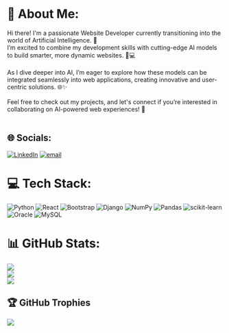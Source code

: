 # 💫 About Me:
Hi there! I'm a passionate Website Developer currently transitioning into the world of Artificial Intelligence. 🚀<br>I’m excited to combine my development skills with cutting-edge AI models to build smarter, more dynamic websites. 🤖💻<br><br>As I dive deeper into AI, I’m eager to explore how these models can be integrated seamlessly into web applications, creating innovative and user-centric solutions. 🌐✨<br><br>Feel free to check out my projects, and let's connect if you’re interested in collaborating on AI-powered web experiences! 🤝<br><br>


## 🌐 Socials:
[![LinkedIn](https://img.shields.io/badge/LinkedIn-%230077B5.svg?logo=linkedin&logoColor=white)](https://linkedin.com/in/thanigaivelganapathi) [![email](https://img.shields.io/badge/Email-D14836?logo=gmail&logoColor=white)](mailto:thanigaivelganapathi@gmail.com) 

# 💻 Tech Stack:
![Python](https://img.shields.io/badge/python-3670A0?style=for-the-badge&logo=python&logoColor=ffdd54) ![React](https://img.shields.io/badge/react-%2320232a.svg?style=for-the-badge&logo=react&logoColor=%2361DAFB) ![Bootstrap](https://img.shields.io/badge/bootstrap-%238511FA.svg?style=for-the-badge&logo=bootstrap&logoColor=white) ![Django](https://img.shields.io/badge/django-%23092E20.svg?style=for-the-badge&logo=django&logoColor=white) ![NumPy](https://img.shields.io/badge/numpy-%23013243.svg?style=for-the-badge&logo=numpy&logoColor=white) ![Pandas](https://img.shields.io/badge/pandas-%23150458.svg?style=for-the-badge&logo=pandas&logoColor=white) ![scikit-learn](https://img.shields.io/badge/scikit--learn-%23F7931E.svg?style=for-the-badge&logo=scikit-learn&logoColor=white) ![Oracle](https://img.shields.io/badge/Oracle-F80000?style=for-the-badge&logo=oracle&logoColor=white) ![MySQL](https://img.shields.io/badge/mysql-4479A1.svg?style=for-the-badge&logo=mysql&logoColor=white)
# 📊 GitHub Stats:
![](https://github-readme-stats.vercel.app/api?username=ThanigaivelGanapathi&theme=dark&hide_border=false&include_all_commits=true&count_private=false)<br/>
![](https://github-readme-streak-stats.herokuapp.com/?user=ThanigaivelGanapathi&theme=dark&hide_border=false)<br/>
![](https://github-readme-stats.vercel.app/api/top-langs/?username=ThanigaivelGanapathi&theme=dark&hide_border=false&include_all_commits=true&count_private=false&layout=compact)

## 🏆 GitHub Trophies
![](https://github-profile-trophy.vercel.app/?username=ThanigaivelGanapathi&theme=radical&no-frame=true&no-bg=true&margin-w=4)

<!-- Proudly created with GPRM ( https://gprm.itsvg.in ) -->
